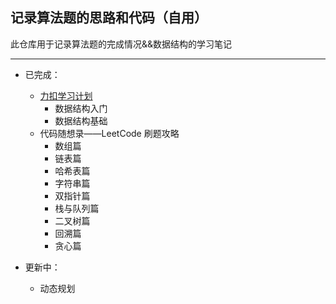 ##  记录算法题的思路和代码（自用）
此仓库用于记录算法题的完成情况&&数据结构的学习笔记
***
* 已完成：   
  * [力扣学习计划](https://leetcode-cn.com/study-plan/)
      * 数据结构入门
      * 数据结构基础
  * 代码随想录——LeetCode 刷题攻略
      * 数组篇
      * 链表篇
      * 哈希表篇
      * 字符串篇
      * 双指针篇
      * 栈与队列篇
      * 二叉树篇
      * 回溯篇
      * 贪心篇
    
* 更新中：   
  * 动态规划